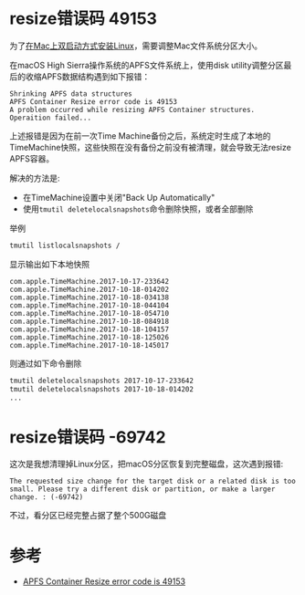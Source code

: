 # resize错误码 49153

为了[在Mac上双启动方式安装Linux](develop/mac/dual_boot_linux_on_mac.md)，需要调整Mac文件系统分区大小。

在macOS High Sierra操作系统的APFS文件系统上，使用disk utility调整分区最后的收缩APFS数据结构遇到如下报错：

```
Shrinking APFS data structures
APFS Container Resize error code is 49153
A problem occurred while resizing APFS Container structures.
Operaition failed...
```

上述报错是因为在前一次Time Machine备份之后，系统定时生成了本地的TimeMachine快照，这些快照在没有备份之前没有被清理，就会导致无法resize APFS容器。

解决的方法是:

* 在TimeMachine设置中关闭"Back Up Automatically"
* 使用`tmutil deletelocalsnapshots`命令删除快照，或者全部删除

举例

```bash
tmutil listlocalsnapshots /
```

显示输出如下本地快照

```
com.apple.TimeMachine.2017-10-17-233642
com.apple.TimeMachine.2017-10-18-014202
com.apple.TimeMachine.2017-10-18-034138
com.apple.TimeMachine.2017-10-18-044104
com.apple.TimeMachine.2017-10-18-054710
com.apple.TimeMachine.2017-10-18-084918
com.apple.TimeMachine.2017-10-18-104157
com.apple.TimeMachine.2017-10-18-125026
com.apple.TimeMachine.2017-10-18-145017
```

则通过如下命令删除

```bash
tmutil deletelocalsnapshots 2017-10-17-233642
tmutil deletelocalsnapshots 2017-10-18-014202
...
```

# resize错误码 -69742

这次是我想清理掉Linux分区，把macOS分区恢复到完整磁盘，这次遇到报错:

```
The requested size change for the target disk or a related disk is too small. Please try a different disk or partition, or make a larger change. : (-69742)
```

不过，看分区已经完整占据了整个500G磁盘

# 参考

* [APFS Container Resize error code is 49153](https://stackoverflow.com/questions/46424915/apfs-container-resize-error-code-is-49153)